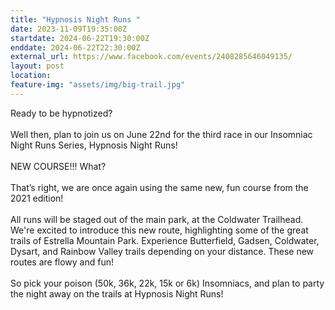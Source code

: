 ```yaml
---
title: "Hypnosis Night Runs "
date: 2023-11-09T19:35:00Z
startdate: 2024-06-22T19:30:00Z
enddate: 2024-06-22T22:30:00Z
external_url: https://www.facebook.com/events/2408285646049135/
layout: post
location: 
feature-img: "assets/img/big-trail.jpg"
---
```


Ready to be hypnotized? <br>
  <br>
  Well then, plan to join us on June 22nd for the third race in our Insomniac Night Runs Series, Hypnosis Night Runs! <br>
  <br>
  NEW COURSE!!! What? <br>
  <br>
  That’s right, we are once again using the same new, fun course from the 2021 edition! <br>
  <br>
  All runs will be staged out of the main park, at the Coldwater Trailhead. We're excited to introduce this new route, highlighting some of the great trails of Estrella Mountain Park. Experience Butterfield, Gadsen, Coldwater, Dysart, and Rainbow Valley trails depending on your distance. These new routes are flowy and fun! <br>
  <br>
  So pick your poison (50k, 36k, 22k, 15k or 6k) Insomniacs, and plan to party the night away on the trails at Hypnosis Night Runs!<br>
  <br>
  
